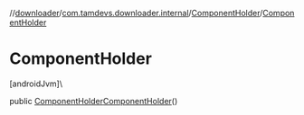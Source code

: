 //[downloader](../../../index.md)/[com.tamdevs.downloader.internal](../index.md)/[ComponentHolder](index.md)/[ComponentHolder](-component-holder.md)

# ComponentHolder

[androidJvm]\

public [ComponentHolder](index.md)[ComponentHolder](-component-holder.md)()
